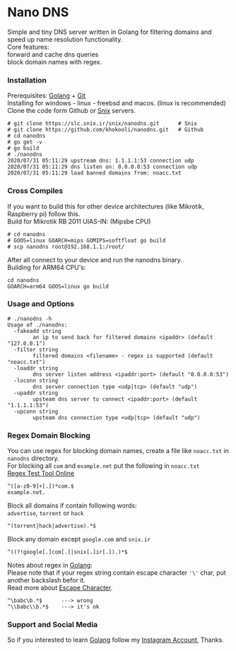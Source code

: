 # Nano DNS
Simple and tiny DNS server written in Golang for filtering domains and speed up name resolution functionality.  
Core features:  
forward and cache dns queries  
block domain names with regex.  

### Installation 
Prerequisites: [Golang](https://golang.org) + [Git](https://git-scm.com)  
Installing for windows - linux - freebsd and macos. (linux is recommended)  
Clone the code form Github or [Snix](https://slc.snix.ir) servers.
```
# git clone https://slc.snix.ir/snix/nanodns.git      # Snix
# git clone https://github.com/khokooli/nanodns.git   # Github  
# cd nanodns 
# go get -v
# go build
# ./nanodns
2020/07/31 05:11:29 upstream dns: 1.1.1.1:53 connection udp
2020/07/31 05:11:29 dns listen on: 0.0.0.0:53 connection udp
2020/07/31 05:11:29 load banned domains from: noacc.txt

```

### Cross Compiles
If you want to build this for other device architectures (like Mikrotik, Raspberry pi) follow this.  
Build for Mikrotik RB 2011 UIAS-IN: (Mipsbe CPU)
```
# cd nanodns
# GOOS=linux GOARCH=mips GOMIPS=softfloat go build
# scp nanodns root@192.168.1.1:/root/
```
After all connect to your device and run the nanodns binary.  
Building for ARM64 CPU's:
```
cd nanodns
GOARCH=arm64 GOOS=linux go build
```
### Usage and Options
```
# ./nanodns -h
Usage of ./nanodns:
  -fakeadd string
        an ip to send back for filtered domains <ipaddr> (default "127.0.0.1")
  -filter string
        filtered domains <filename> - regex is supported (default "noacc.txt")
  -loaddr string
        dns server listen address <ipaddr:port> (default "0.0.0.0:53")
  -loconn string
        dns server connection type <udp|tcp> (default "udp")
  -upaddr string
        upsteam dns server to connect <ipaddr:port> (default "1.1.1.1:53")
  -upconn string
        upsteam dns connection type <udp|tcp> (default "udp")
```

### Regex Domain Blocking
You can use regex for blocking domain names, create a file like `noacc.txt` in `nanodns` directory.   
For blocking all `com` and `example.net` put the following in `noacc.txt`  
[Regex Test Tool Online](https://regex101.com/)  
```
^([a-z0-9]+[.])*com.$
example.net.
```   
Block all domains if contain following words:   
`advertise`, `torrent` or `hack` 
```
^(torrent|hack|advertise).*$
```   
Block any domain except `google.com` and `snix.ir`
```
^((?!google[.]com[.]|snix[.]ir[.]).)*$
```   
Notes about regex in [Golang](https://golang.org):  
Please note that if your regex string contain escape character `'\'` char, put another backslash befor it.  
Read more about [Escape Character](https://yourbasic.org/golang/regexp-cheat-sheet/).
 ```
 ^\babc\b.*$      ---> wrong
 ^\\babc\\b.*$    ---> it's ok
```   

### Support and Social Media
So if you interested to learn [Golang](https://golang.org) follow my [Instagram Account](https://instagram.com/Gonoobies), Thanks. 
